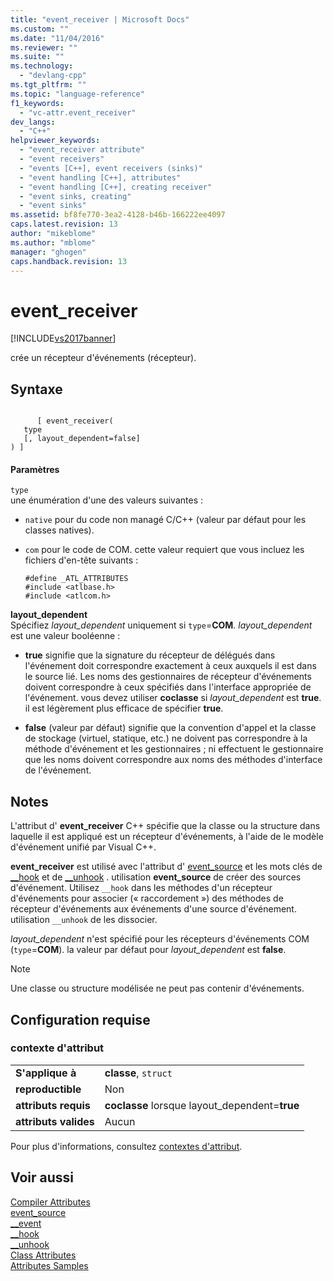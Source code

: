 ```yaml
---
title: "event_receiver | Microsoft Docs"
ms.custom: ""
ms.date: "11/04/2016"
ms.reviewer: ""
ms.suite: ""
ms.technology: 
  - "devlang-cpp"
ms.tgt_pltfrm: ""
ms.topic: "language-reference"
f1_keywords: 
  - "vc-attr.event_receiver"
dev_langs: 
  - "C++"
helpviewer_keywords: 
  - "event_receiver attribute"
  - "event receivers"
  - "events [C++], event receivers (sinks)"
  - "event handling [C++], attributes"
  - "event handling [C++], creating receiver"
  - "event sinks, creating"
  - "event sinks"
ms.assetid: bf8fe770-3ea2-4128-b46b-166222ee4097
caps.latest.revision: 13
author: "mikeblome"
ms.author: "mblome"
manager: "ghogen"
caps.handback.revision: 13
---
```

# event_receiver
[!INCLUDE[vs2017banner](../assembler/inline/includes/vs2017banner.md)]

crée un récepteur d'événements \(récepteur\).  
  
## Syntaxe  
  
```  
  
      [ event_receiver(  
   type   
   [, layout_dependent=false]   
) ]  
```  
  
#### Paramètres  
 `type`  
 une énumération d'une des valeurs suivantes :  
  
-   `native` pour du code non managé C\/C\+\+ \(valeur par défaut pour les classes natives\).  
  
-   `com` pour le code de COM.  cette valeur requiert que vous incluez les fichiers d'en\-tête suivants :  
  
    ```  
    #define _ATL_ATTRIBUTES  
    #include <atlbase.h>  
    #include <atlcom.h>  
    ```  
  
 **layout\_dependent**  
 Spécifiez *layout\_dependent* uniquement si `type`\=**COM**.  *layout\_dependent* est une valeur booléenne :  
  
-   **true** signifie que la signature du récepteur de délégués dans l'événement doit correspondre exactement à ceux auxquels il est dans le source lié.  Les noms des gestionnaires de récepteur d'événements doivent correspondre à ceux spécifiés dans l'interface appropriée de l'événement.  vous devez utiliser **coclasse** si *layout\_dependent* est **true**.  il est légèrement plus efficace de spécifier **true**.  
  
-   **false** \(valeur par défaut\) signifie que la convention d'appel et la classe de stockage \(virtuel, statique, etc.\) ne doivent pas correspondre à la méthode d'événement et les gestionnaires ; ni effectuent le gestionnaire que les noms doivent correspondre aux noms des méthodes d'interface de l'événement.  
  
## Notes  
 L'attribut d' **event\_receiver** C\+\+ spécifie que la classe ou la structure dans laquelle il est appliqué est un récepteur d'événements, à l'aide de le modèle d'événement unifié par Visual C\+\+.  
  
 **event\_receiver** est utilisé avec l'attribut d' [event\_source](../windows/event-source.md) et les mots clés de [\_\_hook](../cpp/hook.md) et de [\_\_unhook](../cpp/unhook.md) .  utilisation **event\_source** de créer des sources d'événement.  Utilisez `__hook` dans les méthodes d'un récepteur d'événements pour associer \(« raccordement »\) des méthodes de récepteur d'événements aux événements d'une source d'événement.  utilisation `__unhook` de les dissocier.  
  
 *layout\_dependent* n'est spécifié pour les récepteurs d'événements COM \(`type`\=**COM**\).  la valeur par défaut pour *layout\_dependent* est **false**.  
  
> [!NOTE]
>  Une classe ou structure modélisée ne peut pas contenir d'événements.  
  
## Configuration requise  
  
### contexte d'attribut  
  
|||  
|-|-|  
|**S'applique à**|**classe**, `struct`|  
|**reproductible**|Non|  
|**attributs requis**|**coclasse** lorsque layout\_dependent\=**true**|  
|**attributs valides**|Aucun|  
  
 Pour plus d'informations, consultez [contextes d'attribut](../windows/attribute-contexts.md).  
  
## Voir aussi  
 [Compiler Attributes](../windows/compiler-attributes.md)   
 [event\_source](../windows/event-source.md)   
 [\_\_event](../cpp/event.md)   
 [\_\_hook](../cpp/hook.md)   
 [\_\_unhook](../cpp/unhook.md)   
 [Class Attributes](../windows/class-attributes.md)   
 [Attributes Samples](http://msdn.microsoft.com/fr-fr/558ebdb2-082f-44dc-b442-d8d33bf7bdb8)